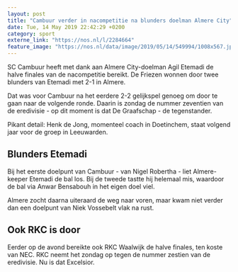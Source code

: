 ```yaml
---
layout: post
title: "Cambuur verder in nacompetitie na blunders doelman Almere City"
date: Tue, 14 May 2019 22:42:29 +0200
category: sport
externe_link: "https://nos.nl/l/2284664"
feature_image: "https://nos.nl/data/image/2019/05/14/549994/1008x567.jpg"
---
```


<p>SC Cambuur heeft met dank aan Almere City-doelman Agil Etemadi de halve finales van de nacompetitie bereikt. De Friezen wonnen door twee blunders van Etemadi met 2-1 in Almere.</p>
<p>Dat was voor Cambuur na het eerdere 2-2 gelijkspel genoeg om door te gaan naar de volgende ronde. Daarin is zondag de nummer zeventien van de eredivisie - op dit moment is dat De Graafschap - de tegenstander.</p>
<p>Pikant detail: Henk de Jong, momenteel coach in Doetinchem, staat volgend jaar voor de groep in Leeuwarden. </p>
<h2>Blunders Etemadi</h2>
<p>Bij het eerste doelpunt van Cambuur - van Nigel Robertha - liet Almere-keeper Etemadi de bal los. Bij de tweede tastte hij helemaal mis, waardoor de bal via Anwar Bensabouh in het eigen doel viel.</p>
<p>Almere zocht daarna uiteraard de weg naar voren, maar kwam niet verder dan een doelpunt van Niek Vossebelt vlak na rust.</p>
<h2>Ook RKC is door</h2>
<p>Eerder op de avond bereikte ook RKC Waalwijk de halve finales, ten koste van NEC. RKC neemt het zondag op tegen de nummer zestien van de eredivisie. Nu is dat Excelsior.</p>
